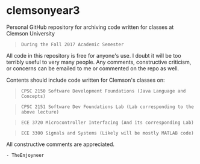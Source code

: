 # clemsonyear3
Personal GitHub repository for archiving code written for classes at Clemson University
  > `During the Fall 2017 Academic Semester`

All code in this repository is free for anyone's use. I doubt it will be too terribly useful to very many people.
Any comments, constructive criticism, or concerns can be emailed to me or commented on the repo as well.

Contents should include code written for Clemson's classes on:
  > `CPSC 2150 Software Development Foundations (Java Language and Concepts)`
  
  > `CPSC 2151 Software Dev Foundations Lab (Lab corresponding to the above lecture)`
  
  > `ECE 3720 Microcontroller Interfacing (And its corresponding Lab)`
  
  > `ECE 3300 Signals and Systems (Likely will be mostly MATLAB code)`
  
  All constructive comments are appreciated.
  
    - TheEnjoyneer
